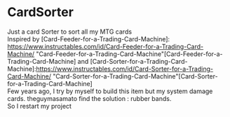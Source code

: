 # CardSorter
Just a card Sorter to sort all my MTG cards<br/>
Inspired by [Card-Feeder-for-a-Trading-Card-Machine]: https://www.instructables.com/id/Card-Feeder-for-a-Trading-Card-Machine/ "Card-Feeder-for-a-Trading-Card-Machine"[Card-Feeder-for-a-Trading-Card-Machine] and [Card-Sorter-for-a-Trading-Card-Machine]:https://www.instructables.com/id/Card-Sorter-for-a-Trading-Card-Machine/ "Card-Sorter-for-a-Trading-Card-Machine"[Card-Sorter-for-a-Trading-Card-Machine]<br/>
Few years ago, I try by myself to build this item but my system damage cards. theguymasamato find the solution : rubber bands.<br/>
So I restart my project<br/>
